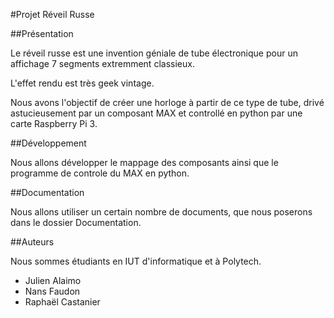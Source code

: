 #Projet Réveil Russe

##Présentation

Le réveil russe est une invention géniale de tube électronique pour un affichage 7 segments extremment classieux.

L'effet rendu est très geek vintage.

Nous avons l'objectif de créer une horloge à partir de ce type de tube, drivé astucieusement par un composant MAX et controllé en python par une carte Raspberry Pi 3.

##Développement

Nous allons développer le mappage des composants ainsi que le programme de controle du MAX en python.


##Documentation

Nous allons utiliser un certain nombre de documents, que nous poserons dans le dossier Documentation.

##Auteurs

Nous sommes étudiants en IUT d'informatique et à Polytech.

+	Julien Alaimo
+	Nans Faudon
+	Raphaël Castanier